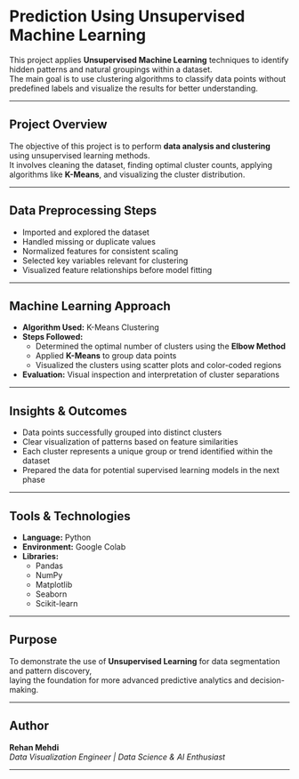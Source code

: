# Prediction Using Unsupervised Machine Learning  

This project applies **Unsupervised Machine Learning** techniques to identify hidden patterns and natural groupings within a dataset.  
The main goal is to use clustering algorithms to classify data points without predefined labels and visualize the results for better understanding.  

---

## Project Overview  
The objective of this project is to perform **data analysis and clustering** using unsupervised learning methods.  
It involves cleaning the dataset, finding optimal cluster counts, applying algorithms like **K-Means**, and visualizing the cluster distribution.  

---

## Data Preprocessing Steps  
- Imported and explored the dataset  
- Handled missing or duplicate values  
- Normalized features for consistent scaling  
- Selected key variables relevant for clustering  
- Visualized feature relationships before model fitting  

---

## Machine Learning Approach  
- **Algorithm Used:** K-Means Clustering  
- **Steps Followed:**  
  - Determined the optimal number of clusters using the **Elbow Method**  
  - Applied **K-Means** to group data points  
  - Visualized the clusters using scatter plots and color-coded regions  
- **Evaluation:** Visual inspection and interpretation of cluster separations  

---

## Insights & Outcomes  
- Data points successfully grouped into distinct clusters  
- Clear visualization of patterns based on feature similarities  
- Each cluster represents a unique group or trend identified within the dataset  
- Prepared the data for potential supervised learning models in the next phase  

---

## Tools & Technologies  
- **Language:** Python  
- **Environment:** Google Colab  
- **Libraries:**  
  - Pandas  
  - NumPy  
  - Matplotlib  
  - Seaborn  
  - Scikit-learn  

---

## Purpose  
To demonstrate the use of **Unsupervised Learning** for data segmentation and pattern discovery,  
laying the foundation for more advanced predictive analytics and decision-making.  

---

## Author  
**Rehan Mehdi**  
_Data Visualization Engineer | Data Science & AI Enthusiast_  

---
